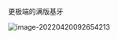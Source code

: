 更极端的满版基牙

![image-20220420092654213](C:\Users\Administrator\AppData\Roaming\Typora\typora-user-images\image-20220420092654213.png)